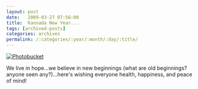 ```yaml
---
layout: post
date:	2009-03-27 07:56:00
title:  Kannada New Year...
tags: [archived-posts]
categories: archives
permalink: /:categories/:year/:month/:day/:title/
---
```

<a href="http://s297.photobucket.com/albums/mm205/depontis/?action=view&current=IMG_7559-1.jpg" target="_blank"><img src="http://i297.photobucket.com/albums/mm205/depontis/IMG_7559-1.jpg" border="0" alt="Photobucket"></a>


We live in hope...we believe in new beginnings (what are old beginnings? anyone seen any?)...here's wishing everyone health, happiness, and peace of mind!
